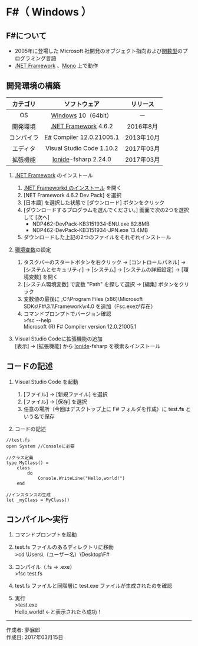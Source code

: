 # F\#（ Windows ）

## F#について

* 2005年に登場した Microsoft 社開発のオブジェクト指向および[関数型](http://bit.ly/1KTmmNW)のプログラミング言語
* [.NET Framework](https://ja.wikipedia.org/wiki/.NET_Framework) 、[Mono](http://bit.ly/2l5Mzx1) 上で動作

## 開発環境の構築

|カテゴリ|ソフトウェア|リリース|
|:--:|:--:|:--:|
|OS|[Windows](https://ja.wikipedia.org/wiki/Microsoft_Windows) 10（64bit）|ー|
|開発環境|[.NET Framework](https://ja.wikipedia.org/wiki/.NET_Framework) 4.6.2|2016年8月|
|コンパイラ|[F#](https://ja.wikipedia.org/wiki/F_Sharp) Compiler 12.0.21005.1|2013年10月|
|エディタ|Visual Studio Code 1.10.2|2017年03月|
|拡張機能|[Ionide](http://ionide.io/)-fsharp 2.24.0|2017年03月|

1. [.NET Framework](https://ja.wikipedia.org/wiki/.NET_Framework) のインストール
    1. [.NET Frameworkd のインストール](https://msdn.microsoft.com/ja-jp/library/5a4x27ek(v=vs.110).aspx) を開く
    1. [NET Framework 4.6.2 Dev Pack] を選択
    1. [日本語] を選択した状態で [ダウンロード] ボタンをクリック
    1. [ダウンロードするプログラムを選んでください。] 画面で次の2つを選択して [次へ]
        * NDP462-DevPack-KB3151934-ENU.exe 82.8MB
        * NDP462-DevPack-KB3151934-JPN.exe 13.4MB
    1. ダウンロードした上記の2つのファイルをそれぞれインストール

1. [環境変数](http://bit.ly/2lCIAgK)の設定  
    1. タスクバーのスタートボタンを右クリック → [コントロールパネル] → [システムとセキュリティ] → [システム] → [システムの詳細設定] → [環境変数] を開く
    1. [システム環境変数] で変数 "Path" を探して選択 → [編集] ボタンをクリック
    1. 変数値の最後に ;C:\Program Files (x86)\Microsoft SDKs\F#\3.1\Framework\v4.0 を追加（Fsc.exeが存在）
    1. コマンドプロンプトでバージョン確認  
        \>fsc --help  
        Microsoft (R) F# Compiler version 12.0.21005.1

1. Visual Studio Codeに拡張機能の追加  
    [表示] → [拡張機能] から [Ionide](http://ionide.io/)-fsharp を検索＆インストール

## コードの記述

1. Visual Studio Code を起動
    1. [ファイル] → [新規ファイル] を選択
    1. [ファイル] → [保存] を選択
    1. 任意の場所（今回はデスクトップ上に F# フォルダを作成）に test<b>.fs</b> という名で保存

1. コードの記述
```
//test.fs
open System //Consoleに必要

//クラス定義
type MyClass() =
    class
        do
            Console.WriteLine("Hello,world!")
    end

//インスタンスの生成
let _myClass = MyClass()
```

## コンパイル〜実行

1. コマンドプロンプトを起動

1. test.fs ファイルのあるディレクトリに移動  
\>cd \Users\（ユーザー名）\Desktop\F#

1. コンパイル（.fs → .exe）  
\>fsc test.fs

1. test.fs ファイルと同階層に test.exe ファイルが生成されたのを確認

1. 実行  
\>test.exe  
Hello,world! ←と表示されたら成功！

***
作成者: 夢寐郎  
作成日: 2017年03月15日
